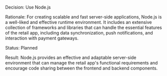 Decision: Use Node.js

Rationale: For creating scalable and fast server-side applications, Node.js is a well-liked and effective runtime environment. It includes an extensive collection of frameworks and libraries that can handle the essential features of the retail app, including data synchronization, push notifications, and interaction with payment gateways.

Status: Planned

Result: Node.js provides an effective and adaptable server-side environment that can manage the retail app's functional requirements and encourage code sharing between the frontend and backend components.

